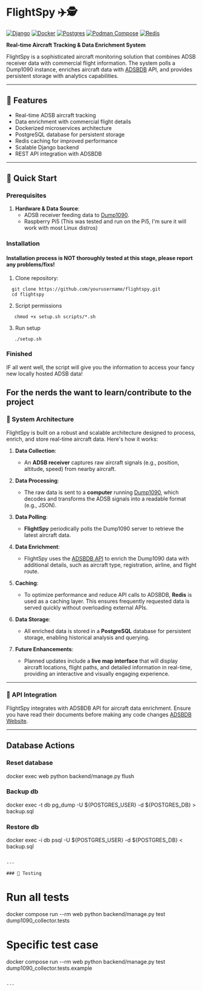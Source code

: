 # FlightSpy ✈️🕵️

[![Django](https://img.shields.io/badge/Django-5.1.5-brightgreen.svg)](https://www.djangoproject.com/)
[![Docker](https://img.shields.io/badge/Docker-27.3.1-blue.svg)](https://www.docker.com/)
[![Postgres](https://img.shields.io/badge/PostgreSQL-15.0-blue)](https://www.postgresql.org/)
[![Podman Compose](https://img.shields.io/badge/Podman_Compose-v1.3.0-blue.svg)](https://github.com/containers/podman-compose)
[![Redis](https://img.shields.io/badge/Redis-7.0--alpine-red.svg)](https://redis.io/)

**Real-time Aircraft Tracking & Data Enrichment System**

FlightSpy is a sophisticated aircraft monitoring solution that combines ADSB receiver data with commercial flight information. The system polls a Dump1090 instance, enriches aircraft data with [ADSBDB](https://www.adsbdb.com/) API, and provides persistent storage with analytics capabilities.


---

## 🌟 Features

- Real-time ADSB aircraft tracking
- Data enrichment with commercial flight details
- Dockerized microservices architecture
- PostgreSQL database for persistent storage
- Redis caching for improved performance
- Scalable Django backend
- REST API integration with ADSBDB

---

## 🚀 Quick Start

### Prerequisites
1. **Hardware & Data Source**:
   - ADSB receiver feeding data to [Dump1090](https://github.com/flightaware/dump1090).
   - Raspberry Pi5 (This was tested and run on the Pi5, I'm sure it will work with most Linux distros)


### Installation
#### Installation process is NOT thoroughly tested at this stage, please report any problems/fixs!
1. Clone repository:
 ```
   git clone https://github.com/yourusername/flightspy.git
   cd flightspy
```

2. Script permissions
```
   chmod +x setup.sh scripts/*.sh
```

3. Run setup
```
   ./setup.sh
```
### Finished
IF all went well, the script will give you the information to access your fancy new locally hosted ADSB data!

## For the nerds the want to learn/contribute to the project

### 🔧 System Architecture

FlightSpy is built on a robust and scalable architecture designed to process, enrich, and store real-time aircraft data. Here's how it works:

1. **Data Collection**:
   - An **ADSB receiver** captures raw aircraft signals (e.g., position, altitude, speed) from nearby aircraft.

2. **Data Processing**:
   - The raw data is sent to a **computer** running [Dump1090](https://github.com/flightaware/dump1090), which decodes and transforms the ADSB signals into a readable format (e.g., JSON).

3. **Data Polling**:
   - **FlightSpy** periodically polls the Dump1090 server to retrieve the latest aircraft data.

4. **Data Enrichment**:
   - FlightSpy uses the [ADSBDB API](https://www.adsbdb.com/) to enrich the Dump1090 data with additional details, such as aircraft type, registration, airline, and flight route.

5. **Caching**:
   - To optimize performance and reduce API calls to ADSBDB, **Redis** is used as a caching layer. This ensures frequently requested data is served quickly without overloading external APIs.

6. **Data Storage**:
   - All enriched data is stored in a **PostgreSQL** database for persistent storage, enabling historical analysis and querying.

7. **Future Enhancements**:
   - Planned updates include a **live map interface** that will display aircraft locations, flight paths, and detailed information in real-time, providing an interactive and visually engaging experience.

---

### 📡 API Integration
FlightSpy integrates with ADSBDB API for aircraft data enrichment. Ensure you have read their documents
before making any code changes [ADSBDB Website](https://www.adsbdb.com/).

---
## Database Actions
### Reset database
docker exec web python backend/manage.py flush

### Backup db
docker exec -t db pg_dump -U ${POSTGRES_USER} -d ${POSTGRES_DB} > backup.sql

### Restore db
docker exec -i db psql -U ${POSTGRES_USER} -d ${POSTGRES_DB} < backup.sql
```

---

### 🧪 Testing
```
# Run all tests
docker compose run --rm web python backend/manage.py test dump1090_collector.tests

# Specific test case
docker compose run --rm web python backend/manage.py test dump1090_collector.tests.example
```

---
